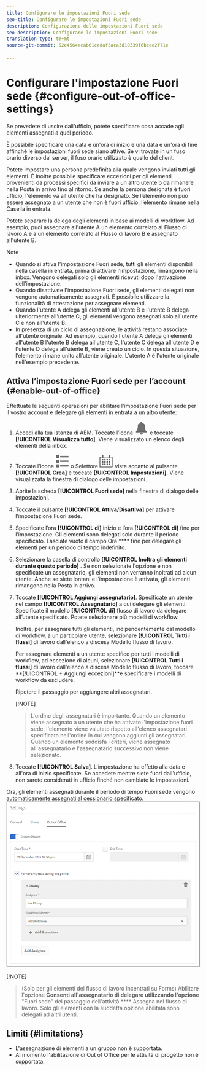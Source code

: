 ```yaml
---
title: Configurare le impostazioni Fuori sede
seo-title: Configurare le impostazioni Fuori sede
description: Configurazione delle impostazioni Fuori sede
seo-description: Configurare le impostazioni Fuori sede
translation-type: tm+mt
source-git-commit: 52e4564ecab61cedaf3aca3d10339f6bcee2f71e

---
```




# Configurare l&#39;impostazione Fuori sede {#configure-out-of-office-settings}

Se prevedete di uscire dall&#39;ufficio, potete specificare cosa accade agli elementi assegnati a quel periodo.

È possibile specificare una data e un&#39;ora di inizio e una data e un&#39;ora di fine affinché le impostazioni fuori sede siano attive. Se vi trovate in un fuso orario diverso dal server, il fuso orario utilizzato è quello del client.

Potete impostare una persona predefinita alla quale vengono inviati tutti gli elementi. È inoltre possibile specificare eccezioni per gli elementi provenienti da processi specifici da inviare a un altro utente o da rimanere nella Posta in arrivo fino al ritorno. Se anche la persona designata è fuori ufficio, l&#39;elemento va all&#39;utente che ha designato. Se l’elemento non può essere assegnato a un utente che non è fuori ufficio, l’elemento rimane nella Casella in entrata.

Potete separare la delega degli elementi in base ai modelli di workflow. Ad esempio, puoi assegnare all&#39;utente A un elemento correlato al Flusso di lavoro A e a un elemento correlato al Flusso di lavoro B è assegnato all&#39;utente B.


>[!NOTE]
>
> * Quando si attiva l&#39;impostazione Fuori sede, tutti gli elementi disponibili nella casella in entrata, prima di attivare l&#39;impostazione, rimangono nella inbox. Vengono delegati solo gli elementi ricevuti dopo l&#39;attivazione dell&#39;impostazione.
> * Quando disattivate l&#39;impostazione Fuori sede, gli elementi delegati non vengono automaticamente assegnati. È possibile utilizzare la funzionalità di attestazione per assegnare elementi.
> * Quando l&#39;utente A delega gli elementi all&#39;utente B e l&#39;utente B delega ulteriormente all&#39;utente C, gli elementi vengono assegnati solo all&#39;utente C e non all&#39;utente B.
> * In presenza di un ciclo di assegnazione, le attività restano associate all&#39;utente originale. Ad esempio, quando l&#39;utente A delega gli elementi all&#39;utente B l&#39;utente B delega all&#39;utente C, l&#39;utente C delega all&#39;utente D e l&#39;utente D delega all&#39;utente B, viene creato un ciclo. In questa situazione, l’elemento rimane unito all’utente originale. L&#39;utente A è l&#39;utente originale nell&#39;esempio precedente.


## Attiva l’impostazione Fuori sede per l’account {#enable-out-of-office}

Effettuate le seguenti operazioni per abilitare l&#39;impostazione Fuori sede per il vostro account e delegare gli elementi in entrata a un altro utente:

1. Accedi alla tua istanza di AEM. Toccate l’icona ![Inbox](assets/bell.svg) e toccate **[!UICONTROL Visualizza tutto]**. Viene visualizzato un elenco degli elementi della inbox.
1. Toccate l’icona ![Visualizza selettore](assets/viewlist.svg) o Selettore ![](assets/calendar.svg) vista accanto al pulsante **[!UICONTROL Crea]** e toccate **[!UICONTROL Impostazioni]**. Viene visualizzata la finestra di dialogo delle impostazioni.
1. Aprite la scheda **[!UICONTROL Fuori sede]** nella finestra di dialogo delle impostazioni.
1. Toccate il pulsante **[!UICONTROL Attiva/Disattiva]** per attivare l’impostazione Fuori sede.
1. Specificate l’ora **[!UICONTROL di]** inizio e l’ora **[!UICONTROL di]** fine per l’impostazione. Gli elementi sono delegati solo durante il periodo specificato. Lasciate vuoto il campo Ora **** fine per delegare gli elementi per un periodo di tempo indefinito.
1. Selezionare la casella di controllo **[!UICONTROL Inoltra gli elementi durante questo periodo]** . Se non selezionate l&#39;opzione e non specificate un assegnatario, gli elementi non verranno inoltrati ad alcun utente. Anche se siete lontani e l’impostazione è attivata, gli elementi rimangono nella Posta in arrivo.
1. Toccate **[!UICONTROL Aggiungi assegnatario]**. Specificate un utente nel campo **[!UICONTROL Assegnatario]** a cui delegare gli elementi. Specificate il modello **[!UICONTROL di]** flusso di lavoro da delegare all’utente specificato. Potete selezionare più modelli di workflow.

   Inoltre, per assegnare tutti gli elementi, indipendentemente dal modello di workflow, a un particolare utente, selezionare **[!UICONTROL Tutti i flussi]** di lavoro dall&#39;elenco a discesa Modello flusso di lavoro. <br>

   Per assegnare elementi a un utente specifico per tutti i modelli di workflow, ad eccezione di alcuni, selezionare **[!UICONTROL Tutti i flussi]** di lavoro dall&#39;elenco a discesa Modello flusso di lavoro, toccare **[!UICONTROL + Aggiungi eccezioni]**e specificare i modelli di workflow da escludere.
   <br>

   Ripetere il passaggio per aggiungere altri assegnatari. <br>

   [!NOTE]
   >L&#39;ordine degli assegnatari è importante. Quando un elemento viene assegnato a un utente che ha attivato l&#39;impostazione fuori sede, l&#39;elemento viene valutato rispetto all&#39;elenco assegnatari specificato nell&#39;ordine in cui vengono aggiunti gli assegnatari. Quando un elemento soddisfa i criteri, viene assegnato all&#39;assegnatario e l&#39;assegnatario successivo non viene selezionato.

1. Toccate **[!UICONTROL Salva]**. L&#39;impostazione ha effetto alla data e all&#39;ora di inizio specificate. Se accedete mentre siete fuori dall&#39;ufficio, non sarete considerati in ufficio finché non cambiate le impostazioni.

Ora, gli elementi assegnati durante il periodo di tempo Fuori sede vengono automaticamente assegnati al cessionario specificato.\
![Fuori sede](assets/out-of-office.png)

[!NOTE]
>(Solo per gli elementi del flusso di lavoro incentrati su Forms) Abilitare l&#39;opzione **Consenti all&#39;assegnatario di delegare utilizzando l&#39;opzione** &quot;Fuori sede&quot; del passaggio dell&#39;attività **** Assegna nel flusso di lavoro. Solo gli elementi con la suddetta opzione abilitata sono delegati ad altri utenti.
> 
## Limiti {#limitations}

* L&#39;assegnazione di elementi a un gruppo non è supportata.
* Al momento l&#39;abilitazione di Out of Office per le attività di progetto non è supportata.
